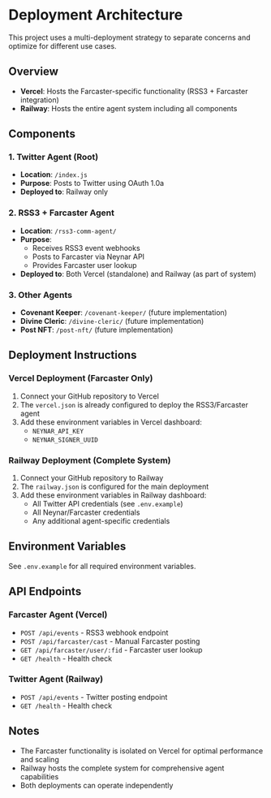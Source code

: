 # Deployment Architecture

This project uses a multi-deployment strategy to separate concerns and optimize for different use cases.

## Overview

- **Vercel**: Hosts the Farcaster-specific functionality (RSS3 + Farcaster integration)
- **Railway**: Hosts the entire agent system including all components

## Components

### 1. Twitter Agent (Root)
- **Location**: `/index.js`
- **Purpose**: Posts to Twitter using OAuth 1.0a
- **Deployed to**: Railway only

### 2. RSS3 + Farcaster Agent
- **Location**: `/rss3-comm-agent/`
- **Purpose**: 
  - Receives RSS3 event webhooks
  - Posts to Farcaster via Neynar API
  - Provides Farcaster user lookup
- **Deployed to**: Both Vercel (standalone) and Railway (as part of system)

### 3. Other Agents
- **Covenant Keeper**: `/covenant-keeper/` (future implementation)
- **Divine Cleric**: `/divine-cleric/` (future implementation)
- **Post NFT**: `/post-nft/` (future implementation)

## Deployment Instructions

### Vercel Deployment (Farcaster Only)

1. Connect your GitHub repository to Vercel
2. The `vercel.json` is already configured to deploy the RSS3/Farcaster agent
3. Add these environment variables in Vercel dashboard:
   - `NEYNAR_API_KEY`
   - `NEYNAR_SIGNER_UUID`

### Railway Deployment (Complete System)

1. Connect your GitHub repository to Railway
2. The `railway.json` is configured for the main deployment
3. Add these environment variables in Railway dashboard:
   - All Twitter API credentials (see `.env.example`)
   - All Neynar/Farcaster credentials
   - Any additional agent-specific credentials

## Environment Variables

See `.env.example` for all required environment variables.

## API Endpoints

### Farcaster Agent (Vercel)
- `POST /api/events` - RSS3 webhook endpoint
- `POST /api/farcaster/cast` - Manual Farcaster posting
- `GET /api/farcaster/user/:fid` - Farcaster user lookup
- `GET /health` - Health check

### Twitter Agent (Railway)
- `POST /api/events` - Twitter posting endpoint
- `GET /health` - Health check

## Notes

- The Farcaster functionality is isolated on Vercel for optimal performance and scaling
- Railway hosts the complete system for comprehensive agent capabilities
- Both deployments can operate independently